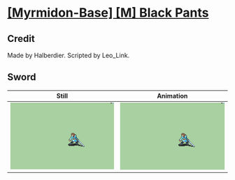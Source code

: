 # [\[Myrmidon-Base\] \[M\] Black Pants](../)

## Credit

Made by Halberdier.
Scripted by Leo_Link.
	
## Sword

| Still | Animation |
| :---: | :-------: |
| ![Sword still](./Sword_000.png) | ![Sword animation](./Sword.gif) |
